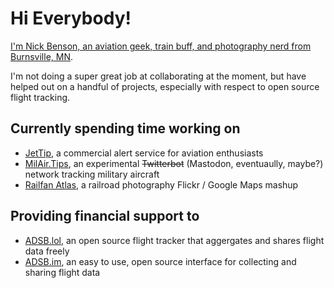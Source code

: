 # Hi Everybody!

[I'm Nick Benson, an aviation geek, train buff, and photography nerd from Burnsville, MN](https://ottergoose.net).

I'm not doing a super great job at collaborating at the moment, but have helped out on a handful of projects, especially with respect to open source flight tracking.

## Currently spending time working on
- [JetTip](https://jettip.net), a commercial alert service for aviation enthusiasts
- [MilAir.Tips](https://milair.tips), an experimental ~~Twitterbot~~ (Mastodon, eventuaully, maybe?) network tracking military aircraft
- [Railfan Atlas](https://railfanatlas.com), a railroad photography Flickr / Google Maps mashup

## Providing financial support to
- [ADSB.lol](https://www.adsb.lol/), an open source flight tracker that aggergates and shares flight data freely
- [ADSB.im]([https://adsb.im/), an easy to use, open source interface for collecting and sharing flight data
